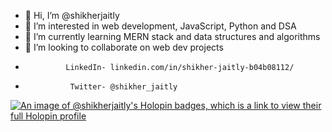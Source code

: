 - 👋 Hi, I’m @shikherjaitly
- 👀 I’m interested in web development, JavaScript, Python and DSA 
- 🌱 I’m currently learning MERN stack and data structures and algorithms
- 💞️ I’m looking to collaborate on web dev projects 
-              LinkedIn- linkedin.com/in/shikher-jaitly-b04b08112/
-               Twitter- @shikher_jaitly
[![An image of @shikherjaitly's Holopin badges, which is a link to view their full Holopin profile](https://holopin.me/shikherjaitly)](https://holopin.io/@shikherjaitly)
<!---
shikherjaitly/shikherjaitly is a ✨ special ✨ repository because its `README.md` (this file) appears on your GitHub profile.
You can click the Preview link to take a look at your changes.
--->
